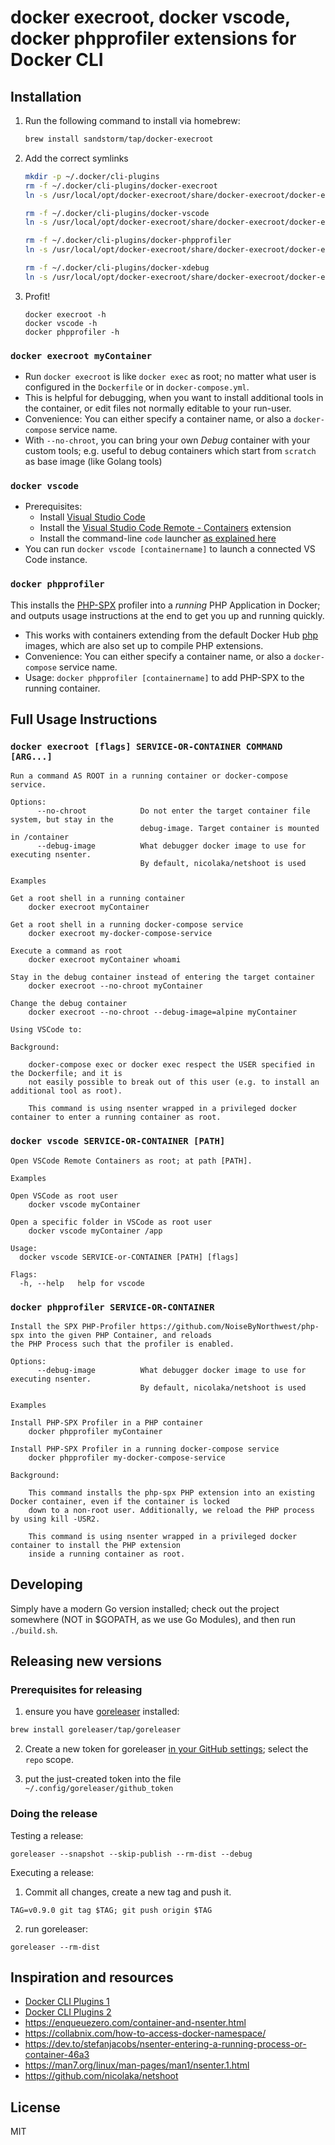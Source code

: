 # docker execroot, docker vscode, docker phpprofiler extensions for Docker CLI

## Installation

1. Run the following command to install via homebrew:

   ```bash
   brew install sandstorm/tap/docker-execroot
   ```

2. Add the correct symlinks

   ```bash
   mkdir -p ~/.docker/cli-plugins
   rm -f ~/.docker/cli-plugins/docker-execroot
   ln -s /usr/local/opt/docker-execroot/share/docker-execroot/docker-execroot ~/.docker/cli-plugins/docker-execroot
   
   rm -f ~/.docker/cli-plugins/docker-vscode
   ln -s /usr/local/opt/docker-execroot/share/docker-execroot/docker-execroot ~/.docker/cli-plugins/docker-vscode
   
   rm -f ~/.docker/cli-plugins/docker-phpprofiler
   ln -s /usr/local/opt/docker-execroot/share/docker-execroot/docker-execroot ~/.docker/cli-plugins/docker-phpprofiler

   rm -f ~/.docker/cli-plugins/docker-xdebug
   ln -s /usr/local/opt/docker-execroot/share/docker-execroot/docker-execroot ~/.docker/cli-plugins/docker-xdebug

   ```

3. Profit!

   ```
   docker execroot -h
   docker vscode -h
   docker phpprofiler -h
   ```

### `docker execroot myContainer`

- Run `docker execroot` is like `docker exec` as root; no matter what user is configured in the `Dockerfile` or in `docker-compose.yml`.
- This is helpful for debugging, when you want to install additional tools in the container, or edit files not normally
  editable to your run-user.
- Convenience: You can either specify a container name, or also a `docker-compose` service name.
- With `--no-chroot`, you can bring your own *Debug* container with your custom tools; e.g. useful to debug containers
  which start from `scratch` as base image (like Golang tools)

### `docker vscode`

- Prerequisites:
  - Install [Visual Studio Code](https://code.visualstudio.com/) 
  - Install the [Visual Studio Code Remote - Containers](https://aka.ms/vscode-remote/download/containers) extension
  - Install the command-line `code` launcher [as explained here](https://code.visualstudio.com/docs/setup/mac#_launching-from-the-command-line)
- You can run `docker vscode [containername]` to launch a connected VS Code instance.

### `docker phpprofiler`

This installs the [PHP-SPX](https://github.com/NoiseByNorthwest/php-spx) profiler into a *running* PHP Application
in Docker; and outputs usage instructions at the end to get you up and running quickly.

- This works with containers extending from the default Docker Hub [php](https://hub.docker.com/_/php) images,
  which are also set up to compile PHP extensions.
- Convenience: You can either specify a container name, or also a `docker-compose` service name.
- Usage: `docker phpprofiler [containername]` to add PHP-SPX to the running container. 


## Full Usage Instructions

### `docker execroot [flags] SERVICE-OR-CONTAINER COMMAND [ARG...]`

```
Run a command AS ROOT in a running container or docker-compose service.

Options:
      --no-chroot            Do not enter the target container file system, but stay in the
                             debug-image. Target container is mounted in /container
      --debug-image          What debugger docker image to use for executing nsenter.
                             By default, nicolaka/netshoot is used

Examples

Get a root shell in a running container
	docker execroot myContainer

Get a root shell in a running docker-compose service
	docker execroot my-docker-compose-service

Execute a command as root
	docker execroot myContainer whoami

Stay in the debug container instead of entering the target container
	docker execroot --no-chroot myContainer

Change the debug container
	docker execroot --no-chroot --debug-image=alpine myContainer

Using VSCode to:

Background:

    docker-compose exec or docker exec respect the USER specified in the Dockerfile; and it is
    not easily possible to break out of this user (e.g. to install an additional tool as root).

    This command is using nsenter wrapped in a privileged docker container to enter a running container as root.
```

### `docker vscode SERVICE-OR-CONTAINER [PATH]`

```
Open VSCode Remote Containers as root; at path [PATH].

Examples

Open VSCode as root user
	docker vscode myContainer

Open a specific folder in VSCode as root user
	docker vscode myContainer /app

Usage:
  docker vscode SERVICE-or-CONTAINER [PATH] [flags]

Flags:
  -h, --help   help for vscode
```

### `docker phpprofiler SERVICE-OR-CONTAINER`

```
Install the SPX PHP-Profiler https://github.com/NoiseByNorthwest/php-spx into the given PHP Container, and reloads
the PHP Process such that the profiler is enabled.

Options:
      --debug-image          What debugger docker image to use for executing nsenter.
                             By default, nicolaka/netshoot is used

Examples

Install PHP-SPX Profiler in a PHP container
	docker phpprofiler myContainer

Install PHP-SPX Profiler in a running docker-compose service
	docker phpprofiler my-docker-compose-service

Background:

    This command installs the php-spx PHP extension into an existing Docker container, even if the container is locked
    down to a non-root user. Additionally, we reload the PHP process by using kill -USR2.

    This command is using nsenter wrapped in a privileged docker container to install the PHP extension
    inside a running container as root.
```

## Developing

Simply have a modern Go version installed; check out the project somewhere (NOT in $GOPATH, as we use Go Modules),
and then run `./build.sh`.

## Releasing new versions


### Prerequisites for releasing

1. ensure you have [goreleaser](https://goreleaser.com/) installed:

  ```bash
  brew install goreleaser/tap/goreleaser
  ```

2. Create a new token for goreleaser [in your GitHub settings](https://github.com/settings/tokens); select the `repo` scope.

3. put the just-created token into the file `~/.config/goreleaser/github_token`



### Doing the release

Testing a release:

```
goreleaser --snapshot --skip-publish --rm-dist --debug
```

Executing a release:

1. Commit all changes, create a new tag and push it.

```
TAG=v0.9.0 git tag $TAG; git push origin $TAG
```

2. run goreleaser:

```
goreleaser --rm-dist
```

## Inspiration and resources

- [Docker CLI Plugins 1](https://gist.github.com/thaJeztah/b7950186212a49e91a806689e66b317d)
- [Docker CLI Plugins 2](https://dille.name/slides/2019-06-06/020_advanced/080_docker_cli_plugins/slides/)
- https://enqueuezero.com/container-and-nsenter.html
- https://collabnix.com/how-to-access-docker-namespace/
- https://dev.to/stefanjacobs/nsenter-entering-a-running-process-or-container-46a3
- https://man7.org/linux/man-pages/man1/nsenter.1.html
- https://github.com/nicolaka/netshoot

## License

MIT
